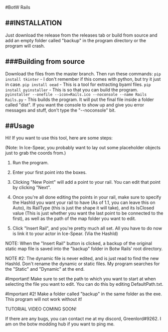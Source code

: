 #BotW Rails

##INSTALLATION
-------------

Just download the release from the releases tab or build from source and add an empty folder called "backup" in the program directory or the program will crash.

###Building from source
--------------------
Download the files from the master branch. Then run these commands:
```pip install tkinter``` - I don't remember if this comes with python, but try it just in case.
```pip install oead``` - This is a tool for extracting byaml files.
```pip install pyinstaller``` - This is so that you can build the program.
```pyinstaller --onefile --icon=Rails.ico --noconsole --name Rails Rails.py``` - This builds the program. It will put the final file inside a folder called "dist". If you want the console to show up and give you error messages and stuff, don't type the "--noconsole" bit.

##Usage
-------

Hi! If you want to use this tool, here are some steps:

(Note: In Ice-Spear, you probably want to lay out some placeholder objects just to grab the coords from.)

1. Run the program.

2. Enter your first point into the boxes. 

3. Clicking "New Point" will add a point to your rail. You can edit that point by clicking "Next".

4. Once you're all done editing the points in your rail, make sure to specify the HashId you want your rail to have (As of 1.1, you can leave this on Auto), 
its RailType (this is just the shape it will take), and its IsClosed value (This is just whether you want the last point to be connected to the first), 
as well as the path of the map folder you want to edit.

5. Click "Insert Rail", and you're pretty much all set. All you have to do now is link it to your actor in Ice-Spear. (Via the HashId)

NOTE: When the "Insert Rail" button is clicked, a backup of the original static map file is saved into the "backup" folder in Botw Rails' root directory.

NOTE #2: The dynamic file is never edited, and is just read to find the new HashId. Don't rename the dynamic or static files. My program searches for the "Static" and "Dynamic" at the end.

#Important!
Make sure to set the path to which you want to start at when selecting the file you want to edit. You can do this by editing DefaultPath.txt.

#Important #2! 
Make a folder called "backup" in the same folder as the exe. This program will not work without it!


TUTORIAL VIDEO COMING SOON!


If there are any bugs, you can contact me at my discord, Greenlord#9262. I am on the botw modding hub if you want to ping me.
